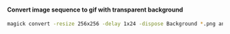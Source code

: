 
#### Convert image sequence to gif with transparent background
```bash
magick convert -resize 256x256 -delay 1x24 -dispose Background *.png anim-nodelayset256x.gif
```

